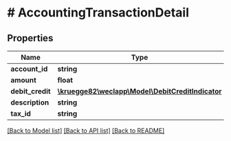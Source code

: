 # # AccountingTransactionDetail

## Properties

Name | Type | Description | Notes
------------ | ------------- | ------------- | -------------
**account_id** | **string** |  | [optional]
**amount** | **float** |  | [optional]
**debit_credit** | [**\kruegge82\weclapp\Model\DebitCreditIndicator**](DebitCreditIndicator.md) |  | [optional]
**description** | **string** |  | [optional]
**tax_id** | **string** |  | [optional]

[[Back to Model list]](../../README.md#models) [[Back to API list]](../../README.md#endpoints) [[Back to README]](../../README.md)
